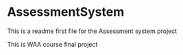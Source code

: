 # AssessmentSystem
This is a readme first file for the Assessment system project

This is WAA course final project 

 